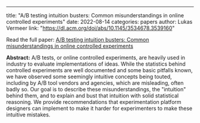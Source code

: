 ---
title: "A/B testing intuition busters: Common misunderstandings in online controlled experiments"
date: 2022-08-14
categories: papers
author: Lukas Vermeer
link: "https://dl.acm.org/doi/abs/10.1145/3534678.3539160"

Read the full paper: [A/B testing intuition busters: Common misunderstandings in online controlled experiments](https://dl.acm.org/doi/abs/10.1145/3534678.3539160)

**Abstract:**
A/B tests, or online controlled experiments, are heavily used in industry to evaluate implementations of ideas. While the statistics behind controlled experiments are well documented and some basic pitfalls known, we have observed some seemingly intuitive concepts being touted, including by A/B tool vendors and agencies, which are misleading, often badly so. Our goal is to describe these misunderstandings, the "intuition" behind them, and to explain and bust that intuition with solid statistical reasoning. We provide recommendations that experimentation platform designers can implement to make it harder for experimenters to make these intuitive mistakes.